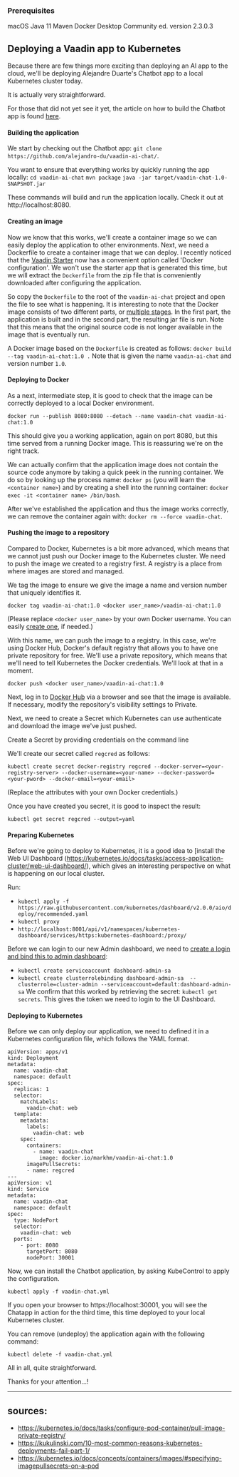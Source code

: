 ### Prerequisites
macOS
Java 11
Maven 
Docker Desktop Community ed. version 2.3.0.3



## Deploying a Vaadin app to Kubernetes

Because there are few things more exciting than deploying an AI app to the cloud, we'll be deploying Alejandre Duarte's Chatbot app to a local Kubernetes cluster today.

It is actually very straightforward. 

For those that did not yet see it yet, the article on how to build the Chatbot app is found [here](https://vaadin.com/blog/building-a-chatbot-in-java). 

#### Building the application 
We start by checking out the Chatbot app: `git clone https://github.com/alejandro-du/vaadin-ai-chat/`. 

You want to ensure that everything works by quickly running the app locally: 
`cd vaadin-ai-chat`
`mvn package`
`java -jar target/vaadin-chat-1.0-SNAPSHOT.jar`

These commands will build and run the application locally. Check it out at http://localhost:8080.

#### Creating an image
Now we know that this works, we'll create a container image so we can easily deploy the application to other environments. Next, we need a Dockerfile to create a container image that we can deploy. I recently noticed that the [Vaadin Starter](https://start.vaadin.com/) now has a convenient option called 'Docker configuration'. We won't use the starter app that is generated this time, but we will extract the `Dockerfile` from the zip file that is conveniently downloaded after configuring the application. 

So copy the `Dockerfile` to the root of the `vaadin-ai-chat` project and open the file to see what is happening. It is interesting to note that the Docker image consists of two different parts, or [multiple stages](https://docs.docker.com/develop/develop-images/multistage-build/). In the first part, the application is built and in the second part, the resulting jar file is run. Note that this means that the original source code is not longer available in the image that is eventually run. 

A Docker image based on the `Dockerfile` is created as follows: `docker build --tag vaadin-ai-chat:1.0 .` Note that is given the name `vaadin-ai-chat` and version number `1.0`.

#### Deploying to Docker
As a next, intermediate step, it is good to check that the image can be correctly deployed to a local Docker environment.  

`docker run --publish 8080:8080 --detach --name vaadin-chat vaadin-ai-chat:1.0`

This should give you a working application, again on port 8080, but this time served from a running Docker image. This is reassuring we're on the right track.

We can actually confirm that the application image does not contain the source code anymore by taking a quick peek in the running container. We do so by looking up the process name: `docker ps` (you will learn the `<container name>`) and by creating a shell into the running container: `docker exec -it <container name> /bin/bash`. 

After we've established the application and thus the image works correctly, we can remove the container again with: `docker rm --force vaadin-chat`.

#### Pushing the image to a repository
Compared to Docker, Kubernetes is a bit more advanced, which means that we cannot just push our Docker image to the Kubernetes cluster. We need to push the image we created to a registry first. A registry is a place from where images are stored and managed.

We tag the image to ensure we give the image a name and version number that uniquely identifies it.    

`docker tag vaadin-ai-chat:1.0 <docker user_name>/vaadin-ai-chat:1.0`

(Please replace `<docker user_name>` by your own Docker username. You can easily [create one](https://www.docker.com/get-started), if needed.)

With this name, we can push the image to a registry. In this case, we're using Docker Hub, Docker's default registry that allows you to have one private repository for free. We'll use a private repository, which means that we'll need to tell Kubernetes the Docker credentials. We'll look at that in a moment.  

`docker push <docker user_name>/vaadin-ai-chat:1.0`

Next, log in to [Docker Hub](https://hub.docker.com/) via a browser and see that the image is available. If necessary, modify the repository's visibility settings to Private.  

Next, we need to create a Secret which Kubernetes can use authenticate and download the image we've just pushed.  

Create a Secret by providing credentials on the command line

We'll create our secret called `regcred` as follows:

`kubectl create secret docker-registry regcred --docker-server=<your-registry-server> --docker-username=<your-name> --docker-password=<your-pword> --docker-email=<your-email>`

(Replace the attributes with your own Docker credentials.)

Once you have created you secret, it is good to inspect the result: 

`kubectl get secret regcred --output=yaml`

#### Preparing Kubernetes
Before we're going to deploy to Kubernetes, it is a good idea to [install the Web UI Dashboard
(https://kubernetes.io/docs/tasks/access-application-cluster/web-ui-dashboard/), which gives an interesting perspective on what is happening on our local cluster.

Run:
- `kubectl apply -f https://raw.githubusercontent.com/kubernetes/dashboard/v2.0.0/aio/deploy/recommended.yaml`
- `kubectl proxy`  
- `http://localhost:8001/api/v1/namespaces/kubernetes-dashboard/services/https:kubernetes-dashboard:/proxy/`

Before we can login to our new Admin dashboard, we need to [create a login and bind this to admin dashboard](https://www.replex.io/blog/how-to-install-access-and-add-heapster-metrics-to-the-kubernetes-dashboard):

- `kubectl create serviceaccount dashboard-admin-sa`
- `kubectl create clusterrolebinding dashboard-admin-sa 
                                                                                       --clusterrole=cluster-admin --serviceaccount=default:dashboard-admin-sa`
We confirm that this worked by retrieving the secret: `kubectl get secrets`. This gives the token we need to login to the UI Dashboard.  

#### Deploying to Kubernetes
Before we can only deploy our application, we need to defined it in a Kubernetes configuration file, which follows the YAML format. 

```
apiVersion: apps/v1
kind: Deployment
metadata:
  name: vaadin-chat
  namespace: default
spec:
  replicas: 1
  selector:
    matchLabels:
      vaadin-chat: web
  template:
    metadata:
      labels:
        vaadin-chat: web
    spec:
      containers:
        - name: vaadin-chat
          image: docker.io/markhm/vaadin-ai-chat:1.0
      imagePullSecrets:
      - name: regcred
---
apiVersion: v1
kind: Service
metadata:
  name: vaadin-chat
  namespace: default
spec:
  type: NodePort
  selector:
    vaadin-chat: web
  ports:
    - port: 8080
      targetPort: 8080
      nodePort: 30001

``` 

Now, we can install the Chatbot application, by asking KubeControl to apply the configuration.  

`kubectl apply -f vaadin-chat.yml`

If you open your browser to https://localhost:30001, you will see the Chatapp in action for the third time, this time deployed to your local Kubernetes cluster.

You can remove (undeploy) the application again with the following command:

`kubectl delete -f vaadin-chat.yml`

All in all, quite straightforward. 

Thanks for your attention...!

----
sources: 
- 
- https://kubernetes.io/docs/tasks/configure-pod-container/pull-image-private-registry/
- https://kukulinski.com/10-most-common-reasons-kubernetes-deployments-fail-part-1/
- https://kubernetes.io/docs/concepts/containers/images/#specifying-imagepullsecrets-on-a-pod
